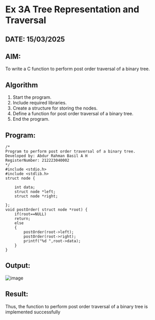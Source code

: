 
# Ex 3A Tree Representation and Traversal
## DATE: 15/03/2025
## AIM:
To write a C function to perform post order traversal of a binary tree.

## Algorithm
1. Start the program.
2. Include required libraries.
3. Create a structure for storing the nodes.
4. Define a function for post order traversal of a binary tree.
5. End the program.

## Program:
```
/*
Program to perform post order traversal of a binary tree.
Developed by: Abdur Rahman Basil A H
RegisterNumber: 212223040002
*/
#include <stdio.h>
#include <stdlib.h>
struct node {
    
    int data;
    struct node *left;
    struct node *right;
  
};
void postOrder( struct node *root) {
    if(root==NULL)
    return;
    else
    {
        postOrder(root->left);
        postOrder(root->right);
        printf("%d ",root->data);
    }
}
```

## Output:

![image](https://github.com/user-attachments/assets/f5a1bbb0-ad56-448d-876c-2378a79beadf)

## Result:
Thus, the function to perform post order traversal of a binary tree is implemented successfully
